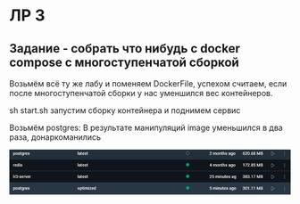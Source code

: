 # ЛР 3

## Задание - собрать что нибудь с docker compose с многоступенчатой сборкой
Возьмём всё ту же лабу и поменяем DockerFile, успехом считаем, если после многоступенчатой сборки у нас уменшился вес контейнеров. 

sh start.sh запустим сборку контейнера и поднимем сервис

Возьмём postgres:
В результате манипуляций image уменьшился в два раза, донаркоманились

![img](https://github.com/ShadowCatLul/docker-kuber/blob/main/sources/Picture4.png)


